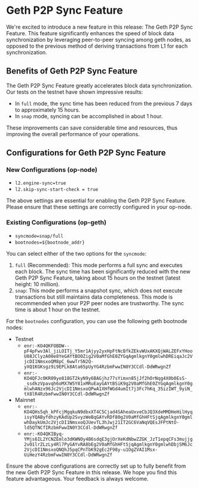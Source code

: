 # Geth P2P Sync Feature

We're excited to introduce a new feature in this release: The Geth P2P Sync Feature. This feature significantly enhances the speed of block data synchronization by leveraging peer-to-peer syncing among geth nodes, as opposed to the previous method of deriving transactions from L1 for each synchronization.

## Benefits of Geth P2P Sync Feature

The Geth P2P Sync Feature greatly accelerates block data synchronization. Our tests on the testnet have shown impressive results:

*   In `full` mode, the sync time has been reduced from the previous 7 days to approximately 15 hours.
*   In `snap` mode, syncing can be accomplished in about 1 hour.

These improvements can save considerable time and resources, thus improving the overall performance of your operations.

## Configurations for Geth P2P Sync Feature

### New Configurations (op-node)

*   `l2.engine-sync=true`
*   `l2.skip-sync-start-check = true`

The above settings are essential for enabling the Geth P2P Sync Feature. Please ensure that these settings are correctly configured in your op-node.

### Existing Configurations (op-geth)

*   `syncmode=snap/full`
*   `bootnodes=${bootnode_addr}`

You can select either of the two options for the `syncmode`:

1. `full` (Recommended): This mode performs a full sync and executes each block. The sync time has been significantly reduced with the new Geth P2P Sync Feature, taking about 15 hours on the testnet (latest height: 10 million).
2. `snap`: This mode performs a snapshot sync, which does not execute transactions but still maintains data completeness. This mode is recommended when your P2P peer nodes are trustworthy. The sync time is about 1 hour on the testnet.

For the `bootnodes` configuration, you can use the following geth bootnode nodes:

* Testnet
    *   `enr:-KO4QKFOBDW--pF4pFwv3Al_jiLOITj_Y5mr1Ajyy2yxHpFtNcBfkZEkvWUxAKXQjWALZEFxYHooU88JClyzA00e8YeGAYtBOOZig2V0aMfGhE0ZYGqAgmlkgnY0gmlwhDREiqaJc2VjcDI1NmsxoQM8pC_6wwTr5N2Q-yXQ1KGKsgz9i9EPLk8Ata65pUyYG4RzbmFwwIN0Y3CCdl-DdWRwgnZf`
    *   `enr:-KO4QFJc0KR09ye818GT2kyN9y6BAGjhz77sYimxn85jJf2hOrNqg4X0b0EsS-_ssdkzVpavqh6oMX7W5Y81xMRuEayGAYtBSiK9g2V0aMfGhE0ZYGqAgmlkgnY0gmlwhANzx96Jc2VjcDI1NmsxoQPwA1XHfWGd4umIt7j3Fc7hKq_35izIWT_9yiN_tX8lR4RzbmFwwIN0Y3CCdl-DdWRwgnZf`
* Mainnet
    * `enr:-KO4QHs5qh_kPFcjMgqkuN9dbxXT4C5Cjad4SAheaUxveCbJQ3XdeMMDHeHilHyqisyYQAByfdhzyKAdUp2SvyzWeBqGAYvRDf80g2V0aMfGhHFtSjqAgmlkgnY0gmlwhDaykUmJc2VjcDI1NmsxoQJUevTL3hJwj21IT2GC6VaNqVQEsJFPtNtO-ld5QTNCfIRzbmFwwIN0Y3CCdl-DdWRwgnZf`
    * `enr:-KO4QKIByq-YMjs6IL2YCNZEmlo3dKWNOy4B6sdqE3gjOrXeKdNbwZZGK_JzT1epqCFs3mujjg2vO1lrZLzLy4Rl7PyGAYvRA8bEg2V0aMfGhHFtSjqAgmlkgnY0gmlwhDbjSM6Jc2VjcDI1NmsxoQNQhJ5pqCPnTbK92gEc2F98y-u1OgZVAI1Msx-UiHezY4RzbmFwwIN0Y3CCdl-DdWRwgnZf`
  
Ensure the above configurations are correctly set up to fully benefit from the new Geth P2P Sync Feature in this release. We hope you find this feature advantageous. Your feedback is always welcome.
